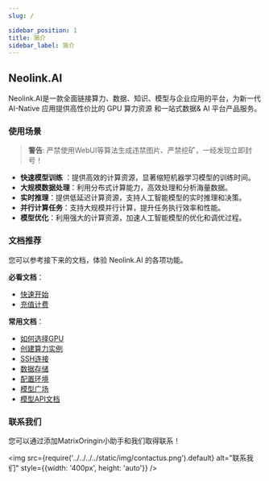 ```yaml
---
slug: /

sidebar_position: 1
title: 简介
sidebar_label: 简介
---
```

## Neolink.AI

Neolink.AI是一款全面链接算力、数据、知识、模型与企业应用的平台，为新一代 AI-Native 应用提供高性价比的 GPU 算力资源 和一站式数据& AI 平台产品服务。


### 使用场景

> **警告**: 严禁使用WebUI等算法生成违禁图片、严禁挖矿，一经发现立即封号！

- **快速模型训练** ：提供高效的计算资源，显著缩短机器学习模型的训练时间。
- **大规模数据处理**：利用分布式计算能力，高效处理和分析海量数据。
- **实时推理**：提供低延迟计算资源，支持人工智能模型的实时推理和决策。
- **并行计算任务**：支持大规模并行计算，提升任务执行效率和性能。
- **模型优化**：利用强大的计算资源，加速人工智能模型的优化和调优过程。

### 文档推荐
您可以参考接下来的文档，体验 Neolink.AI 的各项功能。

**必看文档**：
- [快速开始](/category/quickstart)
- [充值计费](/category/rechargebilling)

**常用文档**：
- [如何选择GPU](/category/howtochoosegpu)
- [创建算力实例](/ContainerInstance/create%20instance)
- [SSH连接](/ContainerInstance/ssh)
- [数据存储](/category/datastorage)
- [配置环境](/category/configureenvironment)
- [模型广场](/category/modelplayground)
- [模型API文档](/category/apidocs)

### 联系我们

您可以通过添加MatrixOringin小助手和我们取得联系！

<img src={require('../../../../static/img/contactus.png').default} alt="联系我们" style={{width: '400px', height: 'auto'}} />

<!-- - [快速开始](getstarted)
- [学术资源加速](AcademicResource)
    - [公开服务](AcademicResource/publicservice)
- [如何选择GPU](HowtoChooseGPU)
    - [GPU选型](HowtoChooseGPU/gpuselection)
    - [GPU型号介绍](HowtoChooseGPU/gpuintronduction)
- [算力实例](ContainerInstance)
    - [创建算力实例](ContainerInstance/create%20instance)
    - [SSH连接](ContainerInstance/ssh)
    - [JupyterLab](ContainerInstance/jupterlab)
    - [实例状态](ContainerInstance/instance%20status)
- [数据存储](DataStorage)
    - [概要](DataStorage/overview)
    - [本地数据盘](DataStorage/localdata)
    - [文件存储](DataStorage/createstorage)
    - [数据传输](DataStorage/data%20transmission)
    - [数据扩容](DataStorage/data%20expansion)
- [充值计费](RechargeBilling)
    - [充值计费](RechargeBilling/rechargebilling)
- [配置环境](ConfigureEnvironment)
    - [概要](ConfigureEnvironment/overview)
    - [依赖安装](ConfigureEnvironment/dependent%20installaion)
    - [镜像](ConfigureEnvironment/image)
- [算力集群](ComputingPowerCluster)
    - [概要](ComputingPowerCluster/overview)
- [常见问题](FrequentlyAskedProblems)
    - [概要](FrequentlyAskedProblems/gpu)
- [服务协议](ServiceAgreement)
    - [服务协议](ServiceAgreement/serviceagreement)
    - [隐私政策](ServiceAgreement/privacypolicy)
- [联系我们](contactus) -->
